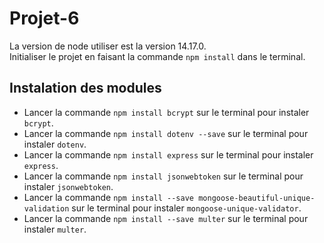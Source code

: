 # Projet-6

La version de node utiliser est la version 14.17.0.  
Initialiser le projet en faisant la commande `npm install` dans le terminal.

## Instalation des modules
- Lancer la commande `npm install bcrypt` sur le terminal pour instaler `bcrypt`.  
- Lancer la commande `npm install dotenv --save` sur le terminal pour instaler `dotenv`.  
- Lancer la commande `npm install express` sur le terminal pour instaler `express`.  
- Lancer la commande `npm install jsonwebtoken` sur le terminal pour instaler `jsonwebtoken`.  
- Lancer la commande `npm install --save mongoose-beautiful-unique-validation` sur le terminal pour instaler `mongoose-unique-validator`.  
- Lancer la commande `npm install --save multer` sur le terminal pour instaler `multer`.